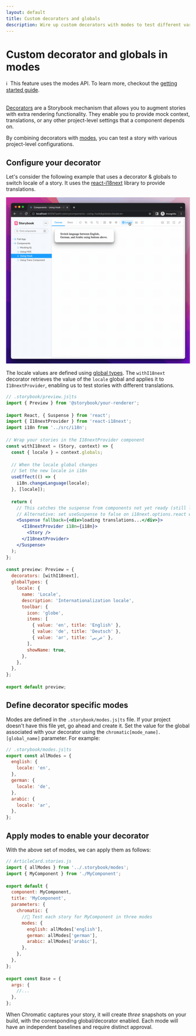 ```yaml
---
layout: default
title: Custom decorators and globals
description: Wire up custom decorators with modes to test different variants of a component
---
```


# Custom decorator and globals in modes

<div class="aside" style="margin-bottom: 2rem;">
ℹ️&nbsp;&nbsp;This feature uses the modes API. To learn more, checkout the <a href="/docs/modes#using-modes">getting started guide</a>.
</div>

[Decorators](https://storybook.js.org/docs/react/writing-stories/decorators#page-top) are a Storybook mechanism that allows you to augment stories with extra rendering functionality. They enable you to provide mock context, translations, or any other project-level settings that a component depends on.

By combining decorators with [modes](/docs/modes), you can test a story with various project-level configurations.

## Configure your decorator

Let's consider the following example that uses a decorator & globals to switch locale of a story. It uses the [react-i18next](https://react.i18next.com/) library to provide translations.

![Switching the locale between English, German and Arabic using the Storybook toolbar](img/finished-switcher.gif)

The locale values are defined using [global types](https://storybook.js.org/docs/react/essentials/toolbars-and-globals#global-types-and-the-toolbar-annotation). The `withI18next` decorator retrieves the value of the `locale` global and applies it to `I18nextProvider`, enabling us to test stories with different translations.

```jsx
// .storybook/preview.js|ts
import { Preview } from '@storybook/your-renderer';

import React, { Suspense } from 'react';
import { I18nextProvider } from 'react-i18next';
import i18n from '../src/i18n';

// Wrap your stories in the I18nextProvider component
const withI18next = (Story, context) => {
  const { locale } = context.globals;

  // When the locale global changes
  // Set the new locale in i18n
  useEffect(() => {
    i18n.changeLanguage(locale);
  }, [locale]);

  return (
    // This catches the suspense from components not yet ready (still loading translations)
    // Alternative: set useSuspense to false on i18next.options.react when initializing i18next
    <Suspense fallback={<div>loading translations...</div>}>
      <I18nextProvider i18n={i18n}>
        <Story />
      </I18nextProvider>
    </Suspense>
  );
};

const preview: Preview = {
  decorators: [withI18next],
  globalTypes: {
    locale: {
      name: 'Locale',
      description: 'Internationalization locale',
      toolbar: {
        icon: 'globe',
        items: [
          { value: 'en', title: 'English' },
          { value: 'de', title: 'Deutsch' },
          { value: 'ar', title: 'عربي' },
        ],
        showName: true,
      },
    },
  },
};

export default preview;
```

## Define decorator specific modes

Modes are defined in the `.storybook/modes.js|ts` file. If your project doesn't have this file yet, go ahead and create it. Set the value for the global associated with your decorator using the `chromatic[mode_name].[global_name]` parameter. For example:

```jsx
// .storybook/modes.js|ts
export const allModes = {
  english: {
    locale: 'en',
  },
  german: {
    locale: 'de',
  },
  arabic: {
    locale: 'ar',
  },
};
```

## Apply modes to enable your decorator

With the above set of modes, we can apply them as follows:

```jsx
// ArticleCard.stories.js
import { allModes } from '../.storybook/modes';
import { MyComponent } from './MyComponent';

export default {
  component: MyComponent,
  title: 'MyComponent',
  parameters: {
    chromatic: {
      //🔶 Test each story for MyComponent in three modes
      modes: {
        english: allModes['english'],
        german: allModes['german'],
        arabic: allModes['arabic'],
      },
    },
  },
};

export const Base = {
  args: {
    //...
  },
};
```

When Chromatic captures your story, it will create *three* snapshots on your build, with the corresponding global/decorator enabled. Each mode will have an independent baselines and require distinct approval.
